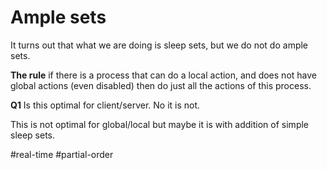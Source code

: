 # Ample sets

It turns out that what we are doing is sleep sets, but we do not do ample sets.

**The rule** if there is a process that can do a local action, and does not have
global actions (even disabled) then do just all the actions of this process.

**Q1** Is this optimal for client/server.
No it is not. 

This is not optimal for global/local but maybe it is with addition of simple
sleep sets. 

#real-time
#partial-order


